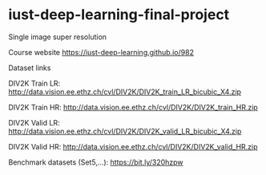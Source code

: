 # iust-deep-learning-final-project
Single image super resolution

Course website https://iust-deep-learning.github.io/982

Dataset links

DIV2K Train LR: http://data.vision.ee.ethz.ch/cvl/DIV2K/DIV2K_train_LR_bicubic_X4.zip

DIV2K Train HR: http://data.vision.ee.ethz.ch/cvl/DIV2K/DIV2K_train_HR.zip

DIV2K Valid LR: http://data.vision.ee.ethz.ch/cvl/DIV2K/DIV2K_valid_LR_bicubic_X4.zip

DIV2K Valid HR: http://data.vision.ee.ethz.ch/cvl/DIV2K/DIV2K_valid_HR.zip

Benchmark datasets (Set5,...): https://bit.ly/320hzpw
